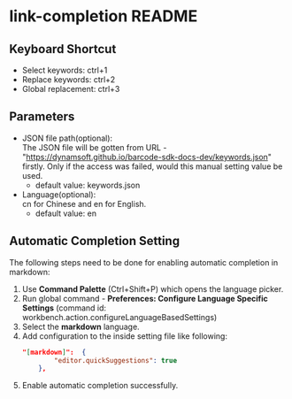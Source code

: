 # link-completion README
   
## Keyboard Shortcut
- Select keywords: ctrl+1 
- Replace keywords: ctrl+2
- Global replacement: ctrl+3

## Parameters
- JSON file path(optional):    
   The JSON file will be gotten from URL - "https://dynamsoft.github.io/barcode-sdk-docs-dev/keywords.json" firstly. Only if the access was failed, would this manual setting value be used.
   - default value: keywords.json
- Language(optional):    
   cn for Chinese and en for English.
   - default value: en

## Automatic Completion Setting

The following steps need to be done for enabling automatic completion in markdown:

1. Use **Command Palette** (Ctrl+Shift+P) which opens the language picker.
2. Run global command - **Preferences: Configure Language Specific Settings** (command id: workbench.action.configureLanguageBasedSettings)
3. Select the **markdown** language.
4. Add configuration to the inside setting file like following:
    ```json
    "[markdown]":  {
            "editor.quickSuggestions": true
        },
    ```
5. Enable automatic completion successfully.